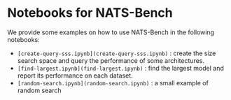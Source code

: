 # Notebooks for NATS-Bench

We provide some examples on how to use NATS-Bench in the following notebooks:

- `[create-query-sss.ipynb](create-query-sss.ipynb)` : create the size search space and query the performance of some architectures.
- `[find-largest.ipynb](find-largest.ipynb)` : find the largest model and report its performance on each dataset.
- `[random-search.ipynb](random-search.ipynb)` : a small example of random search
